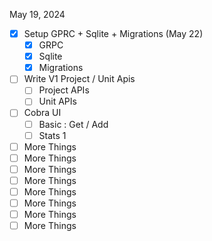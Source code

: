 May 19, 2024

- [x] Setup GPRC + Sqlite + Migrations (May 22)
    - [x] GRPC
    - [x] Sqlite
    - [x] Migrations
- [ ] Write V1 Project / Unit Apis
    - [ ] Project APIs
    - [ ] Unit APIs
- [ ] Cobra UI
    - [ ] Basic : Get / Add
    - [ ] Stats 1
- [ ] More Things
- [ ] More Things
- [ ] More Things
- [ ] More Things
- [ ] More Things
- [ ] More Things
- [ ] More Things
- [ ] More Things
